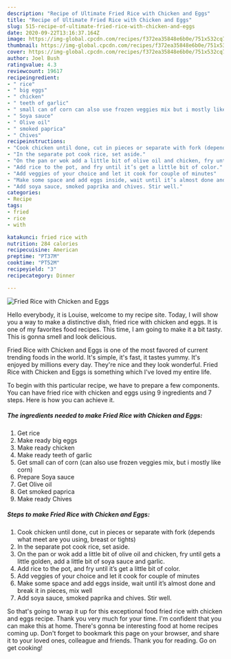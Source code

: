 ```yaml
---
description: "Recipe of Ultimate Fried Rice with Chicken and Eggs"
title: "Recipe of Ultimate Fried Rice with Chicken and Eggs"
slug: 515-recipe-of-ultimate-fried-rice-with-chicken-and-eggs
date: 2020-09-22T13:16:37.164Z
image: https://img-global.cpcdn.com/recipes/f372ea35848e6b0e/751x532cq70/fried-rice-with-chicken-and-eggs-recipe-main-photo.jpg
thumbnail: https://img-global.cpcdn.com/recipes/f372ea35848e6b0e/751x532cq70/fried-rice-with-chicken-and-eggs-recipe-main-photo.jpg
cover: https://img-global.cpcdn.com/recipes/f372ea35848e6b0e/751x532cq70/fried-rice-with-chicken-and-eggs-recipe-main-photo.jpg
author: Joel Bush
ratingvalue: 4.3
reviewcount: 19617
recipeingredient:
- " rice"
- " big eggs"
- " chicken"
- " teeth of garlic"
- " small can of corn can also use frozen veggies mix but i mostly like corn"
- " Soya sauce"
- " Olive oil"
- " smoked paprica"
- " Chives"
recipeinstructions:
- "Cook chicken until done, cut in pieces or separate with fork (depends what meet are you using, breast or tights)"
- "In the separate pot cook rice, set aside."
- "On the pan or wok add a little bit of olive oil and chicken, fry until gets a little golden, add a little bit of soya sauce and garlic."
- "Add rice to the pot, and fry until it’s get a little bit of color."
- "Add veggies of your choice and let it cook for couple of minutes"
- "Make some space and add eggs inside, wait until it’s almost done and break it in pieces, mix well"
- "Add soya sauce, smoked paprika and chives. Stir well."
categories:
- Recipe
tags:
- fried
- rice
- with

katakunci: fried rice with 
nutrition: 284 calories
recipecuisine: American
preptime: "PT37M"
cooktime: "PT52M"
recipeyield: "3"
recipecategory: Dinner

---
```



![Fried Rice with Chicken and Eggs](https://img-global.cpcdn.com/recipes/f372ea35848e6b0e/751x532cq70/fried-rice-with-chicken-and-eggs-recipe-main-photo.jpg)

Hello everybody, it is Louise, welcome to my recipe site. Today, I will show you a way to make a distinctive dish, fried rice with chicken and eggs. It is one of my favorites food recipes. This time, I am going to make it a bit tasty. This is gonna smell and look delicious.

Fried Rice with Chicken and Eggs is one of the most favored of current trending foods in the world. It's simple, it's fast, it tastes yummy. It's enjoyed by millions every day. They're nice and they look wonderful. Fried Rice with Chicken and Eggs is something which I've loved my entire life.




To begin with this particular recipe, we have to prepare a few components. You can have fried rice with chicken and eggs using 9 ingredients and 7 steps. Here is how you can achieve it.

<!--inarticleads1-->

##### The ingredients needed to make Fried Rice with Chicken and Eggs:

1. Get  rice
1. Make ready  big eggs
1. Make ready  chicken
1. Make ready  teeth of garlic
1. Get  small can of corn (can also use frozen veggies mix, but i mostly like corn)
1. Prepare  Soya sauce
1. Get  Olive oil
1. Get  smoked paprica
1. Make ready  Chives




<!--inarticleads2-->

##### Steps to make Fried Rice with Chicken and Eggs:

1. Cook chicken until done, cut in pieces or separate with fork (depends what meet are you using, breast or tights)
1. In the separate pot cook rice, set aside.
1. On the pan or wok add a little bit of olive oil and chicken, fry until gets a little golden, add a little bit of soya sauce and garlic.
1. Add rice to the pot, and fry until it’s get a little bit of color.
1. Add veggies of your choice and let it cook for couple of minutes
1. Make some space and add eggs inside, wait until it’s almost done and break it in pieces, mix well
1. Add soya sauce, smoked paprika and chives. Stir well.




So that's going to wrap it up for this exceptional food fried rice with chicken and eggs recipe. Thank you very much for your time. I'm confident that you can make this at home. There's gonna be interesting food at home recipes coming up. Don't forget to bookmark this page on your browser, and share it to your loved ones, colleague and friends. Thank you for reading. Go on get cooking!
